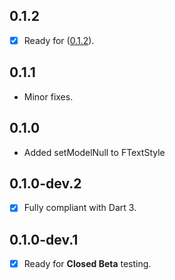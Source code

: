 ## 0.1.2

- [x] Ready for ([0.1.2](https://github.com/buildwiththeta/buildwiththeta/releases/tag/0.1.2)).

## 0.1.1

- Minor fixes.

## 0.1.0

- Added setModelNull to FTextStyle

## 0.1.0-dev.2

- [x] Fully compliant with Dart 3.

## 0.1.0-dev.1

- [x] Ready for **Closed Beta** testing.
